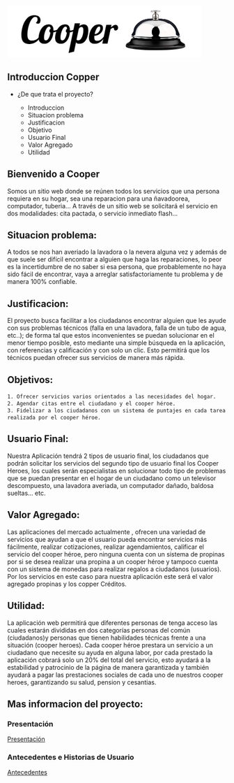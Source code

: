 ![Image](https://github.com/Team-Arq/front-arq-soft/blob/master/docs/recursos%20pagina/imagenes/logo_encabezado.png)


## Introduccion Copper

- ¿De que trata el proyecto?

    - Introduccion
    - Situacion problema
    - Justificacion
    - Objetivo
    - Usuario Final
    - Valor Agregado
    - Utilidad

    
## Bienvenido a Cooper 

Somos un sitio web donde se reúnen todos los servicios que una persona requiera en su hogar, sea una reparacion para una ñavadoorea, computador, tuberia... A través de un sitio web se solicitará el servicio en dos modalidades: cita pactada, o servicio inmediato flash...

## Situacion problema:

A todos se nos han averiado la lavadora o la nevera alguna vez y además de que suele ser difícil encontrar a alguien que haga las reparaciones, lo peor es la incertidumbre de no saber si esa persona, que probablemente no haya sido fácil de encontrar, vaya a arreglar satisfactoriamente tu problema y de manera 100% confiable.


## Justificacion:

El proyecto busca facilitar a los ciudadanos encontrar alguien que les ayude con sus problemas técnicos (falla en una lavadora, falla  de un tubo de agua, etc..); de forma tal que estos inconvenientes se puedan solucionar en el menor tiempo posible, esto mediante una simple búsqueda en la aplicación, con referencias y calificación y con solo un clic. Esto permitirá que los técnicos puedan ofrecer sus servicios de manera más rápida.

## Objetivos:

```
1. Ofrecer servicios varios orientados a las necesidades del hogar.
2. Agendar citas entre el ciudadano y el cooper héroe.
3. Fidelizar a los ciudadanos con un sistema de puntajes en cada tarea realizada por el cooper héroe.
```   




## Usuario Final:

Nuestra Aplicación  tendrá 2 tipos de usuario final, los ciudadanos que podrán solicitar los servicios del segundo tipo de usuario final  los Cooper Heroes, los cuales serán especialistas en solucionar todo tipo de problemas que se puedan presentar  en el hogar de un ciudadano como un televisor descompuesto, una lavadora averiada, un computador dañado, baldosa sueltas… etc.


## Valor Agregado:

Las  aplicaciones del mercado actualmente , ofrecen una variedad de servicios que ayudan a que el usuario pueda encontrar servicios más fácilmente, realizar cotizaciones, realizar agendamientos, calificar el servicio del cooper héroe, pero ninguna cuenta con un sistema de propinas por si se desea realizar una propina a un cooper héroe y tampoco cuenta con un sistema de monedas para realizar regalos a ciudadanos (usuarios).
Por los servicios en este caso para nuestra aplicación este será el valor agregado  propinas y los copper Créditos.

## Utilidad:

La aplicación web permitirá  que diferentes personas de tenga acceso  las cuales estarán divididas en dos  categorías  personas del común  (ciudadanos)y personas que tienen habilidades técnicas frente a una situación (cooper heroes).
Cada cooper héroe prestara un servicio a un ciudadano que necesite su ayuda en alguna labor, por cada  prestado la aplicación cobrará solo un 20% del total del servicio,  esto ayudará a la estabilidad y patrocinio de la página de manera garantizada y también ayudará a pagar las prestaciones sociales de cada uno de nuestros cooper heroes, garantizando su salud, pension y cesantias.


## Mas informacion del proyecto:

### Presentación
[Presentación](https://docs.google.com/presentation/d/1Uw8wtkhlr_9qDNxjV2kkLvRDK5duHun0EowoSNVWaWM/edit)

### Antecedentes e Historias de Usuario

[Antecedentes](https://docs.google.com/spreadsheets/d/16KerG6vRInKVzRJr2Fz8EUHCHCSO_nisxJej8mNDghU/edit#gid=0)


